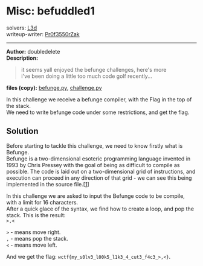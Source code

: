 
# Misc: befuddled1
solvers: [L3d](https://github.com/imL3d)  
writeup-writer: [Pr0f3550rZak](https://github.com/Pr0f3550rZak)  
___
**Author:** doubledelete  
**Description:**
> it seems yall enjoyed the befunge challenges, here's more  
> i've been doing a little too much code golf recently...  

**files (copy):** [befunge.py](files/befunge.py), [challenge.py](files/challenge.py)  

In this challenge we receive a befunge compiler, with the Flag in the top of the stack.  
We need to write befunge code under some restrictions, and get the flag.   

## Solution

Before starting to tackle this challenge, we need to know firstly what is Befunge.  
Befunge is a two-dimensional esoteric programming language invented in 1993 by Chris Pressey with the goal of being as difficult to compile as possible. The code is laid out on a two-dimensional grid of instructions, and execution can proceed in any direction of that grid - we can see this being implemented in the source file.[[1](https://esolangs.org/wiki/Befunge)]  
  
In this challenge we are asked to input the Befunge code to be compile, with a limit for 16 characters.  
After a quick glace of the syntax, we find how to create a loop, and pop the stack. This is the result:  
`>,<`  

`>` - means move right.  
`,` - means pop the stack.  
`<` - means move left.  
  
And we get the flag: `wctf{my_s0lv3_l00k5_l1k3_4_cut3_f4c3_>,<}`.  